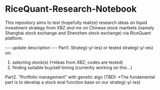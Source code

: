 # RiceQuant-Research-Notebook

This repository aims to test (hopefully realize) research ideas on liquid investment strategy from XBZ *and me* on Chinese stock martkets (namely Shanghai stock exchange and Shenzhen stock exchange) via RiceQuant platform.

--- update description ---
Part1. Strateg(-y/-ies) or tested strateg(-y/-ies) on:
1. selecting stock(s) (*Ideas from XBZ; codes are tested)
2. finding suitable buy/sell timing (currently working on this...)

Part2. "Portfolio management" with genetic algo (TBD):
 *The fundamental part is to develop a stock eval function base on our strateg(-y/-ies)
